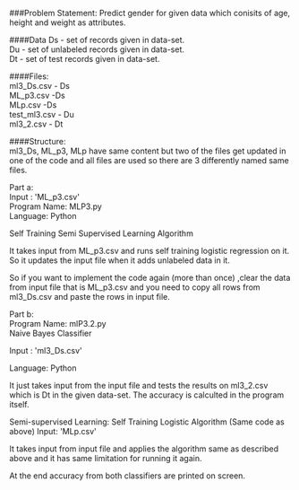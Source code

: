 ###Problem Statement: Predict gender for given data which conisits of age, height and weight as attributes.

####Data
Ds - set of records given in data-set.    
Du - set of unlabeled records given in data-set.  
Dt - set of test records given in data-set.  

####Files:  
ml3_Ds.csv - Ds  
ML_p3.csv -Ds  
MLp.csv -Ds  
test_ml3.csv - Du  
ml3_2.csv - Dt  

####Structure:  
ml3_Ds, ML_p3, MLp have same content but two of the files get updated in one of the code and all files are used so there are 3 differently named same files. 

Part a:  
Input : 'ML_p3.csv'  
Program Name: MLP3.py  
Language: Python 

Self Training Semi Supervised Learning Algorithm  

It takes input from ML_p3.csv and runs self training logistic regression on it. So it updates the input file when it adds unlabeled data in it.

So if you want to implement the code again (more than once) ,clear the data from input file that is ML_p3.csv and you need to copy all rows from ml3_Ds.csv and paste the rows in input file.   


Part b:  
Program Name: mlP3.2.py  
Naive Bayes Classifier  

Input : 'ml3_Ds.csv'

Language: Python

It just takes input from the input file and tests the results on ml3_2.csv which is Dt in the given data-set. The accuracy is calculted in the program itself.

Semi-supervised Learning: Self Training Logistic Algorithm (Same code as above) 
Input: 'MLp.csv'  

It takes input from input file and applies the algorithm same as described above and it has same limitation for running it again.  

At the end accuracy from both classifiers are printed on screen.
